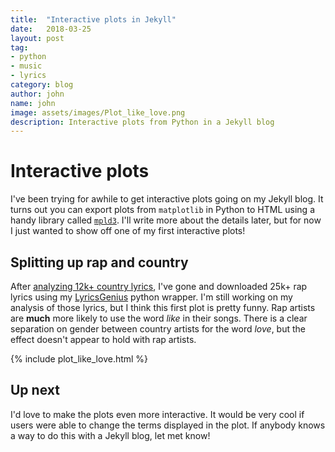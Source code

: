 ```yaml
---
title:  "Interactive plots in Jekyll"
date:   2018-03-25
layout: post
tag:
- python
- music
- lyrics
category: blog
author: john
name: john
image: assets/images/Plot_like_love.png
description: Interactive plots from Python in a Jekyll blog
---
```

# Interactive plots
I've been trying for awhile to get interactive plots going on my Jekyll blog. It turns out you can export plots from `matplotlib` in Python to HTML using a handy library called [`mpld3`](https://mpld3.github.io/). I'll write more about the details later, but for now I just wanted to show off one of my first interactive plots!

## Splitting up rap and country
After [analyzing 12k+ country lyrics](http://www.johnwmillr.com/trucks-and-beer/), I've gone and downloaded 25k+ rap lyrics using my [LyricsGenius](https://github.com/johnwmillr/LyricsGenius) python wrapper. I'm still working on my analysis of those lyrics, but I think this first plot is pretty funny. Rap artists are **much** more likely to use the word *like* in their songs. There is a clear separation on gender between country artists for the word *love*, but the effect doesn't appear to hold with rap artists.

{% include plot_like_love.html %}

## Up next
I'd love to make the plots even more interactive. It would be very cool if users were able to change the terms displayed in the plot. If anybody knows a way to do this with a Jekyll blog, let met know!